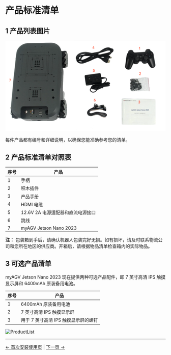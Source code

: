 # 产品标准清单

## 1 产品列表图片

![ProductList](../resources/4-FirstInstallAndUse/4.1/ProductList.png)

每件产品都有编号和详细说明，以确保您能准确参考您的清单。

## 2 产品标准清单对照表

| 序号 | 产品                              |
| ---- | --------------------------------- |
| 1    | 手柄                              |
| 2    | 积木插件                          |
| 3    | 产品手册                          |
| 4    | HDMI 电缆                         |
| 5    | 12.6V 2A 电源适配器和直流电源接口 |
| 6    | 跳线                              |
| 7    | myAGV Jetson Nano 2023                     |

**注：** 包装箱到手后，请确认机器人包装完好无损。如有损坏，请及时联系物流公司和您所在地区的供应商。开箱后，请根据物品清单检查箱内的实际物品。

## 3 可选产品清单

myAGV Jetson Nano 2023 现在提供两种可选产品配件，即 7 英寸高清 IPS 触摸显示屏和 6400mAh 原装备用电池。

| 序号 | 产品                                 |
| ---- | ------------------------------------ |
| 1    | 6400mAh 原装备用电池                 |
| 2    | 7 英寸高清 IPS 触摸显示屏            |
| 3    | 用于 7 英寸高清 IPS 触摸显示屏的螺钉 |

![ProductList](../resources/4-FirstInstallAndUse/4.1/OptionalProductList.png)

---

[← 首次安装使用页](README.md) | [下一页 →](4.2-ProductUnboxingGuide.md)
